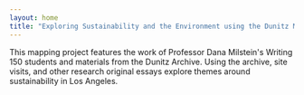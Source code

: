 ```yaml
---
layout: home
title: "Exploring Sustainability and the Environment using the Dunitz Mural Archive"
---
```

This mapping project features the work of Professor Dana Milstein's Writing 150 students and materials from the Dunitz Archive. Using the archive, site visits, and other research original essays explore themes around sustainability in Los Angeles.
